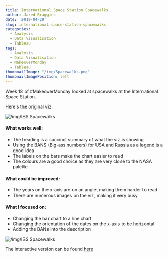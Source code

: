 ```yaml
---
title: International Space Station Spacewalks
author: Jared Braggins
date: '2019-04-29'
slug: international-space-station-spacewalks
categories:
  - Analysis
  - Data Visualisation
  - Tableau
tags:
  - Analysis
  - Data Visualisation
  - MakeoverMonday
  - Tableau
thumbnailImage: "/img/Spacewalks.png"
thumbnailImagePosition: left
---
```


Week 18 of #MakeoverMonday looked at spacewalks at the International Space Station. 

Here's the original viz:

<img src="/img/Spacewalks.jpg" title="/img/ISS Spacewalks"/>

#### What works well:
- The heading is a succinct summary of what the viz is showing
- Using the BANS (Big-ass numbers) for USA and Russia as a legend is a good idea
- The labels on the bars make the chart easier to read
- The colours are a good choice as they are very close to the NASA palette

#### What could be improved:
- The years on the x-axis are on an angle, making them harder to read
- There are numerous images on the viz, making it very busy

#### What I focused on:
- Changing the bar chart to a line chart
- Changing the orientation of the dates on the x-axis to be horizontal
- Adding the BANs into the description

<img src="/img/Spacewalks.png" title="/img/ISS Spacewalks"/>

The interactive version can be found [here](https://public.tableau.com/profile/jared.braggins2936#!/vizhome/ISSSpacewalks_15564991984510/Spacewalks)

